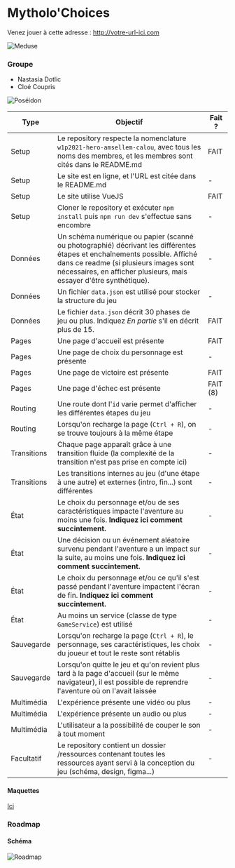 # Mytholo'Choices

Venez jouer à cette adresse : http://votre-url-ici.com

![Meduse](https://cdn.discordapp.com/attachments/553156514362425344/578578684777201664/image0.png)

### Groupe

- Nastasia Dotlic
- Cloé Coupris

![Poséidon](https://www.poseidonhomeservices.com/images/brand/logo.png)

| Type  | Objectif | Fait ? | 
| ----- | -------- | ------ |
| Setup | Le repository respecte la nomenclature `w1p2021-hero-amsellem-calou`, avec tous les noms des membres, et les membres sont cités dans le README.md | FAIT |
| Setup | Le site est en ligne, et l'URL est citée dans le README.md | - |
| Setup | Le site utilise VueJS | FAIT |
| Setup | Cloner le repository et exécuter `npm install` puis `npm run dev` s'effectue sans encombre | - |
| Données | Un schéma numérique ou papier (scanné ou photographié) décrivant les différentes étapes et enchaînements possible. Affiché dans ce readme (si plusieurs images sont nécessaires, en afficher plusieurs, mais essayer d'être synthétique). | - |
| Données | Un fichier `data.json` est utilisé pour stocker la structure du jeu | - |
| Données | Le fichier `data.json` décrit 30 phases de jeu ou plus. Indiquez *En partie* s'il en décrit plus de 15. | FAIT |
| Pages | Une page d'accueil est présente | FAIT |
| Pages | Une page de choix du personnage est présente | - |
| Pages | Une page de victoire est présente | FAIT |
| Pages | Une page d'échec est présente | FAIT (8) |
| Routing | Une route dont l'`id` varie permet d'afficher les différentes étapes du jeu | - |
| Routing | Lorsqu'on recharge la page (`Ctrl + R`), on se trouve toujours à la même étape | - |
| Transitions | Chaque page apparaît grâce à une transition fluide (la complexité de la transition n'est pas prise en compte ici) | - |
| Transitions | Les transitions internes au jeu (d'une étape à une autre) et externes (intro, fin...) sont différentes | - |
| État | Le choix du personnage et/ou de ses caractéristiques impacte l'aventure au moins une fois. **Indiquez ici comment succintement.** | - |
| État | Une décision ou un événement aléatoire survenu pendant l'aventure a un impact sur la suite, au moins une fois. **Indiquez ici comment succintement.** | - |
| État | Le choix du personnage et/ou ce qu'il s'est passé pendant l'aventure impactent l'écran de fin. **Indiquez ici comment succintement.** | - |
| État | Au moins un service (classe de type `GameService`) est utilisé | - |
| Sauvegarde | Lorsqu'on recharge la page (`Ctrl + R`), le personnage, ses caractéristiques, les choix du joueur et tout le reste sont rétablis | - |
| Sauvegarde | Lorsqu'on quitte le jeu et qu'on revient plus tard à la page d'accueil (sur le même navigateur), il est possible de reprendre l'aventure où on l'avait laissée | - |
| Multimédia | L'expérience présente une vidéo ou plus | - |
| Multimédia | L'expérience présente un audio ou plus | - |
| Multimédia | L'utilisateur a la possibilité de couper le son à tout moment | - |
| Facultatif | Le repository contient un dossier /ressources contenant toutes les ressources ayant servi à la conception du jeu (schéma, design, figma...) | - |


#### Maquettes

[Ici](https://www.figma.com/file/Yfd6eZvBPsnLdIbv2K7YRVFP/Mytholo-Choices?node-id=111%3A306)


### Roadmap
#### Schéma
![Roadmap](https://cdn.discordapp.com/attachments/498121611182997505/580461701573509150/mytholochoices.png)

